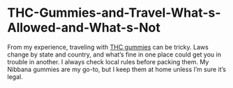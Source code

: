 # THC-Gummies-and-Travel-What-s-Allowed-and-What-s-Not
From my experience, traveling with [THC gummies]([url](https://mynibbana.com/)) can be tricky. Laws change by state and country, and what’s fine in one place could get you in trouble in another. I always check local rules before packing them. My Nibbana gummies are my go-to, but I keep them at home unless I’m sure it’s legal.

